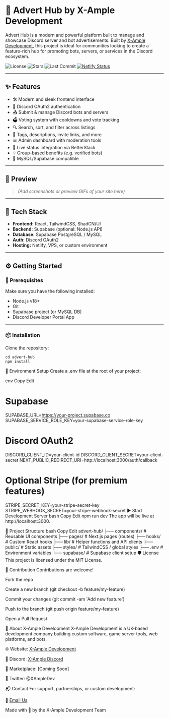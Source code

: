 # 🚀 Advert Hub by X-Ample Development

Advert Hub is a modern and powerful platform built to manage and showcase Discord server and bot advertisements. Built by [X-Ample Development](https://x-ampledevelopment.co.uk), this project is ideal for communities looking to create a feature-rich hub for promoting bots, servers, or services in the Discord ecosystem.

![License](https://img.shields.io/github/license/XAmple-Development/advert-hub?style=for-the-badge)
![Stars](https://img.shields.io/github/stars/XAmple-Development/advert-hub?style=for-the-badge)
![Last Commit](https://img.shields.io/github/last-commit/XAmple-Development/advert-hub?style=for-the-badge)
[![Netlify Status](https://api.netlify.com/api/v1/badges/93e37679-1f50-4966-96d3-10da2eaad2f6/deploy-status)](https://app.netlify.com/projects/adverthubsite/deploys)

---

## ✨ Features

- 🛠️ Modern and sleek frontend interface
- 🔐 Discord OAuth2 authentication
- 📤 Submit & manage Discord bots and servers
- 🗳️ Voting system with cooldowns and vote tracking
- 🔍 Search, sort, and filter across listings
- 🧾 Tags, descriptions, invite links, and more
- 📊 Admin dashboard with moderation tools
- 📡 Live status integration via BetterStack
- 💡 Group-based benefits (e.g. verified bots)
- 💾 MySQL/Supabase compatible

---

## 📸 Preview

> *(Add screenshots or preview GIFs of your site here)*

---

## 🧰 Tech Stack

- **Frontend:** React, TailwindCSS, ShadCN/UI
- **Backend:** Supabase (optional: Node.js API)
- **Database:** Supabase PostgreSQL / MySQL
- **Auth:** Discord OAuth2
- **Hosting:** Netlify, VPS, or custom environment

---

## ⚙️ Getting Started

### 🔐 Prerequisites

Make sure you have the following installed:

- Node.js v18+
- Git
- Supabase project (or MySQL DB)
- Discord Developer Portal App

---

### 📦 Installation

Clone the repository:

```git clone https://github.com/XAmple-Development/advert-hub.git
cd advert-hub
npm install
```
🔧 Environment Setup
Create a .env file at the root of your project:

env
Copy
Edit
# Supabase
SUPABASE_URL=https://your-project.supabase.co
SUPABASE_SERVICE_ROLE_KEY=your-supabase-service-role-key

# Discord OAuth2
DISCORD_CLIENT_ID=your-client-id
DISCORD_CLIENT_SECRET=your-client-secret
NEXT_PUBLIC_REDIRECT_URI=http://localhost:3000/auth/callback

# Optional Stripe (for premium features)
STRIPE_SECRET_KEY=your-stripe-secret-key
STRIPE_WEBHOOK_SECRET=your-stripe-webhook-secret
▶️ Start Development Server
bash
Copy
Edit
npm run dev
The app will be live at http://localhost:3000.

📁 Project Structure
bash
Copy
Edit
advert-hub/
├── components/          # Reusable UI components
├── pages/               # Next.js pages (routes)
├── hooks/               # Custom React hooks
├── lib/                 # Helper functions and API clients
├── public/              # Static assets
├── styles/              # TailwindCSS / global styles
├── .env                 # Environment variables
└── supabase/            # Supabase client setup
🛡️ License
This project is licensed under the MIT License.

🤝 Contribution
Contributions are welcome!

Fork the repo

Create a new branch (git checkout -b feature/my-feature)

Commit your changes (git commit -am 'Add new feature')

Push to the branch (git push origin feature/my-feature)

Open a Pull Request

👥 About X-Ample Development
X-Ample Development is a UK-based development company building custom software, game server tools, web platforms, and bots.

🌐 Website: [X-Ample Development](https://x-ampledevelopment.co.uk)

💬 Discord: [X-Ample Discord](https://discord.gg/3mNGT2AwNy)

🛒 Marketplace: [Coming Soon]

📣 Twitter: @XAmpleDev

📬 Contact
For support, partnerships, or custom development:

📧 [Email Us](mailto:info@x-ampledevelopment.co.uk)

Made with 💙 by the X-Ample Development Team
